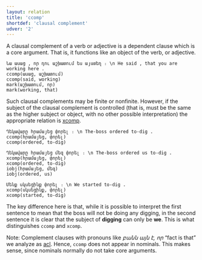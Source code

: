 ```yaml
---
layout: relation
title: 'ccomp'
shortdef: 'clausal complement'
udver: '2'
---
```


A clausal complement of a verb or adjective is a dependent clause 
which is a core argument. That is, it functions like an object of the verb, or
adjective.

~~~ sdparse
Նա ասաց , որ դու աշխատում ես այստեղ ։ \n He said , that you are working here .
ccomp(ասաց, աշխատում)
ccomp(said, working)
mark(աշխատում, որ)
mark(working, that)
~~~

Such clausal complements may be finite or nonfinite. However, if the
subject of the clausal complement is controlled (that is, must be the same
as the higher subject or object, with no other possible interpretation)
the appropriate relation is [xcomp]().

~~~ sdparse
Ղեկավարը հրամայեց փորել ։ \n The-boss ordered to-dig .
ccomp(հրամայեց, փորել)
ccomp(ordered, to-dig)
~~~

~~~ sdparse
Ղեկավարը հրամայեց մեզ փորել ։ \n The-boss ordered us to-dig .
xcomp(հրամայեց, փորել)
xcomp(ordered, to-dig)
iobj(հրամայեց, մեզ)
iobj(ordered, us)
~~~

~~~ sdparse
Մենք սկսեցինք փորել ։ \n We started to-dig .
xcomp(սկսեցինք, փորել)
xcomp(started, to-dig)
~~~

The key difference here is that, while it is possible to interpret the first
sentence to mean that the boss will not be doing any digging, in the second
sentence it is clear that the subject of __digging__ can only be __we__. This is
what distinguishes `ccomp` and `xcomp`.

Note: Complement clauses with pronouns like _բանն այն է, որ_ “fact is that” we analyze as [acl](). Hence, `ccomp` does not appear in nominals. This makes sense, since nominals normally do not take core arguments.
